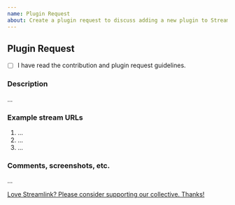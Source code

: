 ```yaml
---
name: Plugin Request
about: Create a plugin request to discuss adding a new plugin to Streamlink
---
```


<!--
Thanks for requesting a plugin!

Please ensure that your request meets the requirements (https://github.com/streamlink/streamlink/blob/master/CONTRIBUTING.md#plugin-requests) and does not fall within the categories we will not implement. Plugin requests which do not meet these requirements will be closed.

Please read the contribution guidelines (https://github.com/streamlink/streamlink/blob/master/CONTRIBUTING.md#contributing-to-streamlink) first!

Also check the list of open and closed plugin requests before making a new request! (https://github.com/streamlink/streamlink/issues?utf8=%E2%9C%93&q=is%3Aissue+label%3A%22plugin+request%22+)

*Feel free to use the following template. Be as detailed as possible.*

*Please see the text preview to avoid unnecessary formatting errors.*
-->

## Plugin Request

- [ ] I have read the contribution and plugin request guidelines. <!-- Replace the space with an x to check the box: [x] -->

### Description

<!-- Explain the plugin and site as clearly as you can. What is the site about? Who runs it? What content does it provide? What value does it brings to Streamlink? Etc. -->

...

### Example stream URLs

<!-- Example URLs for streams are required, plugin requests which do not have example URLs will be closed. -->

1. ...
2. ...
3. ...

### Comments, screenshots, etc.

...


[Love Streamlink? Please consider supporting our collective. Thanks!](https://opencollective.com/streamlink/donate)
